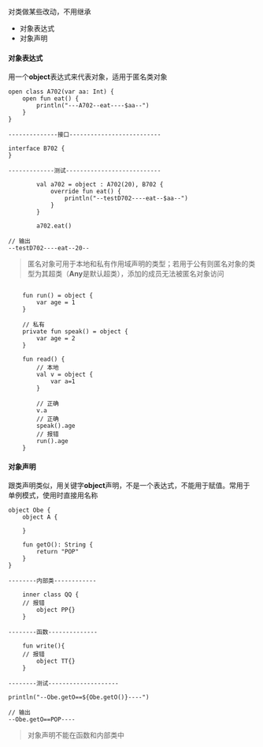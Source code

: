 对类做某些改动，不用继承

* 对象表达式
* 对象声明

#### 对象表达式

用一个**object**表达式来代表对象，适用于匿名类对象

```
open class A702(var aa: Int) {
    open fun eat() {
        println("---A702--eat----$aa--")
    }
}

--------------接口--------------------------

interface B702 {
}

-------------测试---------------------------

        val a702 = object : A702(20), B702 {
            override fun eat() {
                println("--testD702----eat--$aa--")
            }
        }

        a702.eat()
        
// 输出
--testD702----eat--20--

```

> 匿名对象可用于本地和私有作用域声明的类型；若用于公有则匿名对象的类型为其超类（**Any**是默认超类），添加的成员无法被匿名对象访问

```

    fun run() = object {
        var age = 1
    }

    // 私有
    private fun speak() = object {
        var age = 2
    }

    fun read() {
        // 本地
        val v = object {
            var a=1
        }
        
        // 正确
        v.a
        // 正确
        speak().age
        // 报错
        run().age
    }
```

#### 对象声明

跟类声明类似，用关键字**object**声明，不是一个表达式，不能用于赋值。常用于单例模式，使用时直接用名称

```
object Obe {
    object A {

    }

    fun getO(): String {
        return "POP"
    }
}

--------内部类------------

    inner class QQ {
    // 报错
        object PP{}
    }

--------函数--------------

    fun write(){
    // 报错
        object TT{}
    }        

--------测试--------------------

println("--Obe.getO==${Obe.getO()}----")    

// 输出
--Obe.getO==POP----
```

> 对象声明不能在函数和内部类中



